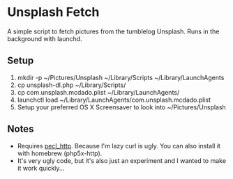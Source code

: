 Unsplash Fetch
==============

A simple script to fetch pictures from the tumblelog Unsplash.
Runs in the background with launchd.

Setup
-----

1. mkdir -p ~/Pictures/Unsplash ~/Library/Scripts ~/Library/LaunchAgents
2. cp unsplash-dl.php ~/Library/Scripts/
3. cp com.unsplash.mcdado.plist ~/Library/LaunchAgents/
4. launchctl load ~/Library/LaunchAgents/com.unsplash.mcdado.plist
5. Setup your preferred OS X Screensaver to look into ~/Pictures/Unsplash

Notes
-----

* Requires [pecl_http](http://pecl.php.net/package/pecl_http). Because I'm lazy curl is ugly. You can also install it with homebrew (php5x-http).
* It's very ugly code, but it's also just an experiment and I wanted to make it work quickly...
